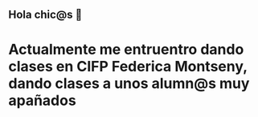 ## Hola chic@s 👋
# Actualmente me entruentro dando clases en CIFP Federica Montseny, dando clases a unos alumn@s muy apañados

<!--
**LidiaFalla/LidiaFalla** is a ✨ _special_ ✨ repository because its `README.md` (this file) appears on your GitHub profile.

Here are some ideas to get you started:

- 🔭 I’m currently working on ...
- 🌱 I’m currently learning ...
- 👯 I’m looking to collaborate on ...
- 🤔 I’m looking for help with ...
- 💬 Ask me about ...
- 📫 How to reach me: ...
- 😄 Pronouns: ...
- ⚡ Fun fact: ...
-->
